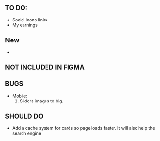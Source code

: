 ## TO DO:
- Social icons links
- My earnings

## New
- 
## NOT INCLUDED IN FIGMA


## BUGS

- Mobile:
    1. Sliders images to big.


## SHOULD DO
- Add a cache system for cards so page loads faster. It will also help the search engine